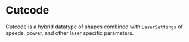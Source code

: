 # Cutcode

Cutcode is a hybrid datatype of shapes combined with `LaserSettings` of speeds, power, and other laser specific parameters.

